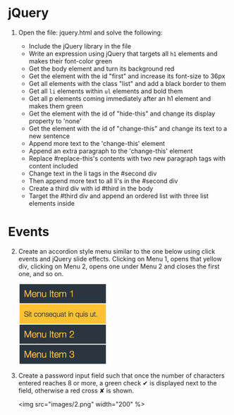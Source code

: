 # jQuery

1. Open the file: jquery.html and solve the following:

	* Include the jQuery library in the file
	* Write an expression using jQuery that targets all `h1` elements and makes their font-color green
	* Get the body element and turn its background red
	* Get the element with the id "first" and increase its font-size to 36px
	* Get all elements with the class "list" and add a black border to them
	* Get all `li` elements within `ul` elements and bold them
	* Get all p elements coming immediately after an h1 element and makes them green
	* Get the element with the id of "hide-this" and change its display property to 'none'
	* Get the element with the id of "change-this" and change its text to a new sentence
	* Append more text to the 'change-this' element
	* Append an extra paragraph to the 'change-this' element
	* Replace #replace-this's contents with two new paragraph tags with content included
	* Change text in the li tags in the #second div
	* Then append more text to all li's in the #second div
	* Create a third div with id #third in the body
	* Target the #third div and append an ordered list with three list elements inside

# Events

2. Create an accordion style menu similar to the one below using click events and jQuery slide effects. Clicking on Menu 1, opens that yellow div, clicking on Menu 2, opens one under Menu 2 and closes the first one, and so on.

	<img src="images/1.png" width="200" />
	
	
3. Create a password input field such that once the number of characters entered reaches 8 or more, a green check <span id="check">✔</span> is displayed next to the field, otherwise a red cross <span id="cross">✘</span> is shown.

    <img src="images/2.png" width="200" %>
    
